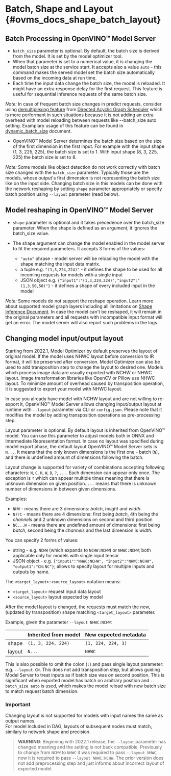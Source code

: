 # Batch, Shape and Layout {#ovms_docs_shape_batch_layout}

## Batch Processing in OpenVINO&trade; Model Server

- `batch_size` parameter is optional. By default, the batch size is derived from the model. It is set by the model optimizer tool.
- When that parameter is set to a numerical value, it is changing the model batch size at the service start. 
It accepts also a value `auto` - this command makes the served model set the batch size automatically based on the incoming data at run time.
- Each time the input data change the batch size, the model is reloaded. It might have an extra response delay for the first request.
This feature is useful for sequential inference requests of the same batch size.

*Note:* In case of frequent batch size changes in predict requests, consider using [demultiplexing feature](./demultiplexing.md) from [Directed Acyclic Graph Scheduler](./dag_scheduler.md) which is more
performant in such situations because it is not adding an extra overhead with model reloading between requests like --batch_size auto setting. Examplary usage of this feature can be found in [dynamic_batch_size](./dynamic_bs_demultiplexer.md) document.

- OpenVINO&trade; Model Server determines the batch size based on the size of the first dimension in the first input.
For example with the input shape (1, 3, 225, 225), the batch size is set to 1. With input shape (8, 3, 225, 225) the batch size is set to 8.

*Note:* Some models like object detection do not work correctly with batch size changed with the `batch_size` parameter. Typically those are the models,
whose output's first dimension is not representing the batch size like on the input side.
Changing batch size in this models can be done with the network reshaping by setting `shape` parameter appropriately or specify batch position using `--layout` parameter (read below).

## Model reshaping in OpenVINO&trade; Model Server
- `shape` parameter is optional and it takes precedence over the batch_size parameter. When the shape is defined as an argument,
it ignores the batch_size value.

- The shape argument can change the model enabled in the model server to fit the required parameters. It accepts 3 forms of the values:
    - `"auto"` phrase - model server will be reloading the model with the shape matching the input data matrix. 
    - a tuple e.g. `"(1,3,224,224)"` - it defines the shape to be used for all incoming requests for models with a single input
    - JSON object e.g. `{"input1":"(1,3,224,224)","input2":"(1,3,50,50)"}` - it defines a shape of every included input in the model

*Note:* Some models do not support the reshape operation. Learn more about supported model graph layers including all limitations
on [Shape Inference Document](https://docs.openvino.ai/2022.2/openvino_docs_IE_DG_ShapeInference.html).
In case the model can't be reshaped, it will remain in the original parameters and all requests with incompatible input format
will get an error. The model server will also report such problems in the logs.

## Changing model input/output layout
Starting from 2022.1, Model Optimizer by default preserves the layout of original model. If the model uses NHWC layout before conversion to IR format, it will be preserved after conversion. Model Optimizer can also be used to add transposition step to change the layout to desired one. Models which process image data are usually exported with NCHW or NHWC layout. Image transformation libraries like OpenCV or Pillow use NHWC layout. To minimize amount of overhead caused by transposition operation, it is suggested to export your model with NHWC layout.

In case you already have model with NCHW layout and are not willing to re-export it, OpenVINO™ Model Server allows changing input/output layout at runtime with `--layout` parameter via CLI or `config.json`. Please note that it modifies the model by adding transposition operations as pre-processing step.

Layout parameter is optional. By default layout is inherited from OpenVINO™ model. You can use this parameter to adjust models both in ONNX and Intermediate Representation format. In case no layout was specified during model export phase, the default layout OpenVINO™ Model Server sets is `N...`. It means that the only known dimensions is the first one - batch (`N`), and there is undefined amount of dimensions following the batch.

Layout change is supported for variety of combinations accepting following characters: `N`, `C`, `H`, `W`, `D`, `?`, `...`. Each dimension can appear only once. The exception is `?` which can appear multiple times meaning that there is unknown dimension on given position. `...` means that there is unknown number of dimensions in between given dimensions.

Examples:
- `NHW` - means there are 3 dimensions: _batch_, _height_ and _width_.
- `N??C` - means there are 4 dimensions: first being _batch_, 4th being the _channels_ and 2 unknown dimensions on second and third position
- `NC...W` - means there are undefined amount of dimensions: first being _batch_, second being the _channels_ and the last dimension is _width_.

You can specify 2 forms of values:
  * string - e.g. `NCHW` (which expands to `NCHW:NCHW`) or `NHWC:NCHW`; both applicable only for models with single input tensor
  * JSON object - e.g. `{"input1":"NHWC:NCHW", "input2":"NHWC:NCHW", "output1":"CN:NC"}`; allows to specify layout for multiple inputs and outputs by name.

The `<target_layout>:<source_layout>` notation means:
- `<target_layout>` request input data layout
- `<source_layout>` layout expected by model

After the model layout is changed, the requests must match the new, (updated by transposition) shape matching `<target_layout>` parameter.

Example, given the parameter `--layout NHWC:NCHW`:

| | Inherited from model  | New expected metadata |
|---|---|---|
| shape | `(1, 3, 224, 224)` | `(1, 224, 224, 3)`  |
| layout | `N...` | `NHWC` |

This is also possible to omit the colon (`:`) and pass single layout parameter: e.g. `--layout CN`. This does not add transposition step, but allows guiding Model Server to treat inputs as if batch size was on second position. This is significant when exported model has batch on arbitrary position and `--batch_size auto` is used, which makes the model reload with new batch size to match request batch dimension.

### Important
Changing layout is not supported for models with input names the same as output names. <br>
For model included in DAG, layouts of subsequent nodes must match, similary to network shape and precision.

> **WARNING**: Beginning with 2022.1 release, the `--layout` parameter has changed meaning and the setting is not back compatible. Previously to change from `NCHW` to `NHWC` it was required to pass `--layout NHWC`, now it is required to pass `--layout NHWC:NCHW`. The prior version does not add preprocessing step and just informs about incorrect layout of exported model.
